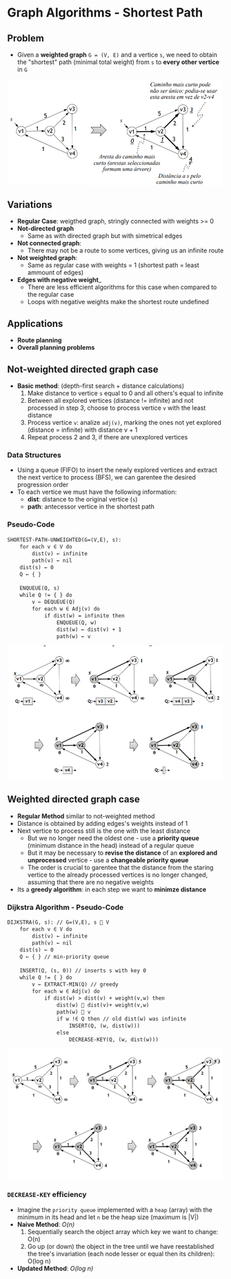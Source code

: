 # Graph Algorithms - Shortest Path

## Problem
 - Given a **weighted graph** `G = (V, E)` and a vertice `s`, we need to obtain the "shortest" path (minimal total weight) from `s` to **every other vertice** in `G`

<img src="images/graph_algorithms_shortest_path_problem.png" width="500"><br>

## Variations
 - **Regular Case**: weigthed graph, stringly connected with weights >= 0
 - **Not-directed graph**
    - Same as with directed graph but with simetrical edges
 - **Not connected graph**:
    - There may not be a route to some vertices, giving us an infinite route
 - **Not weighted graph**:
    - Same as regular case with weights = 1 (shortest path = least ammount of edges)
 - **Edges with negative weight**_
    - There are less efficient algorithms for this case when compared to the regular case
    - Loops with negative weights make the shortest route undefined

## Applications

 - **Route planning**
 - **Overall planning problems**

## Not-weighted directed graph case

 - **Basic method**: (depth-first search + distance calculations)
    1. Make distance to vertice `s` equal to 0 and all others's equal to infinite
    2. Between all explored vertices (distance != infinite) and not processed in step 3, choose to process vertice `v` with the least distance
    3. Process vertice `v`: analize `adj(v)`, marking the ones not yet explored (distance = infinite) with distance v + 1
    4. Repeat process 2 and 3, if there are unexplored vertices

### Data Structures
 - Using a queue (FIFO) to insert the newly explored vertices and extract the next vertice to process (BFS), we can garentee the desired progression order
 - To each vertice we must have the following information:
    - **dist**: distance to the original vertice (`s`)
    - **path**: antecessor vertice in the shortest path

### Pseudo-Code

```
SHORTEST-PATH-UNWEIGHTED(G=(V,E), s):
    for each v ∈ V do
        dist(v) ← infinite
        path(v) ← nil
    dist(s) ← 0
    Q ← { }
    
    ENQUEUE(Q, s)
    while Q != { } do
        v ← DEQUEUE(Q)
        for each w ∈ Adj(v) do
            if dist(w) = infinite then
                ENQUEUE(Q, w)
                dist(w) ← dist(v) + 1
                path(w) ← v
```

<img src="images/graph_algorithms_shortest_path_not-weighted.png" width="500"><br>

## Weighted directed graph case

 - **Regular Method** similar to not-weighted method
 - Distance is obtained by adding edges's weights instead of 1
 - Next vertice to process still is the one with the least distance
    - But we no longer need the oldest one - use a **priority queue** (minimum distance in the head) instead of a regular queue
    - But it may be necessary to **revise the distance** of an **explored and unprocessed** vertice - use a **changeable priority queue**
    - The order is crucial to garentee that the distance from the staring vertice to the already processed vertices is no longer changed, assuming that there are no negative weights
 - Its a **greedy algorithm**: in each step we want to **minimze distance**

### Dijkstra Algorithm - Pseudo-Code

```
DIJKSTRA(G, s): // G=(V,E), s  V
    for each v ∈ V do
        dist(v) ← infinite
        path(v) ← nil
    dist(s) ← 0
    Q ← { } // min-priority queue

    INSERT(Q, (s, 0)) // inserts s with key 0
    while Q != { } do
        v ← EXTRACT-MIN(Q) // greedy
        for each w ∈ Adj(v) do
            if dist(w) > dist(v) + weight(v,w) then
                dist(w)  dist(v)+ weight(v,w)
                path(w)  v
                if w !∈ Q then // old dist(w) was infinite
                    INSERT(Q, (w, dist(w)))
                else
                    DECREASE-KEY(Q, (w, dist(w)))
```

<img src="images/graph_algorithms_shortest_path_weighted.png" width="500"><br>

### `DECREASE-KEY` efficiency

 - Imagine the `priority queue` implemented with a `heap` (array) with the minimum in its head and let `n` be the heap size (maximum is |V|)
 - **Naive Method**: *O(n)*
    1. Sequentially search the object array which key we want to change: O(n)
    2. Go up (or down) the object in the tree until we have reestablished the tree's invariation (each node lesser or equal then its children): O(log n)
 - **Updated Method**: *O(log n)*
